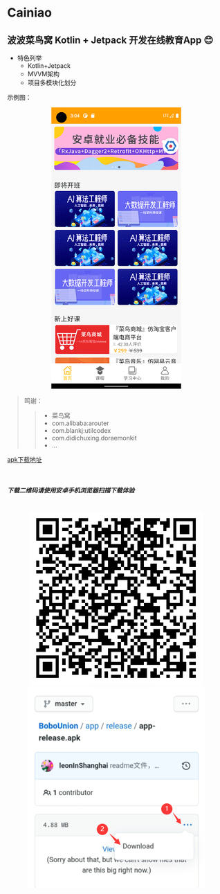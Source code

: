 # Cainiao
## 波波菜鸟窝 Kotlin + Jetpack 开发在线教育App 😊

* 特色列举
    * Kotlin+Jetpack
    * MVVM架构
    * 项目多模块化划分

示例图： <!-- * 示例图：<a href="https://mp.weixin.qq.com/s?__biz=MzIzNjU5NDk1MQ==&mid=2247483739&idx=1&sn=f634761cd7b8d48a5210cfaf7d959037&chksm=e8d43333dfa3ba251a80c807c47fbde13a514c8aef80bca7fca981f0d8a8629fa1deae425acf&token=208031588&lang=zh_CN#rd" target="_blank">video</a> -->

<div align="center">
<img src="https://raw.githubusercontent.com/leonInShanghai/Cainiao/master/picture.gif" alt="示例图"/>
</div>

>鸣谢：
>> * 菜鸟窝
>> * com.alibaba:arouter
>> * com.blankj:utilcodex
>> * com.didichuxing.doraemonkit
>> * ...

<a href="https://github.com/leonInShanghai/Cainiao/tree/master/app/release/app-release.apk" target="_blank">apk下载地址</a>

<br/>

##### 下载二维码请使用安卓手机浏览器扫描下载体验
<br/>
<div align="center">
<img src="https://github.com/leonInShanghai/Cainiao/blob/master/downloadQRcode.png?raw=true" alt="下载二维码"/>
<img src="https://github.com/leonInShanghai/BoboUnion/blob/master/otherPicture/download%20_schematic.png?raw=true" alt="下载操作示例图"/>
</div>


